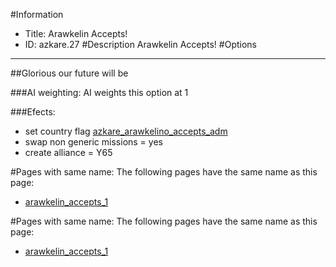 #Information
 - Title: Arawkelin Accepts!
 - ID: azkare.27
#Description
Arawkelin Accepts!
#Options

___
##Glorious our future will be

###AI weighting:
AI weights this option at 1


###Efects:<ul><li>set country flag [azkare_arawkelino_accepts_adm](../flags/azkare_arawkelino_accepts_adm.md)</li><li>swap non generic missions = yes</li><li>create alliance = Y65</li></ul>


#Pages with same name:
The following pages have the same name as this page:
 - [arawkelin_accepts_1](arawkelin_accepts_1.md)


#Pages with same name:
The following pages have the same name as this page:
 - [arawkelin_accepts_1](arawkelin_accepts_1.md)
